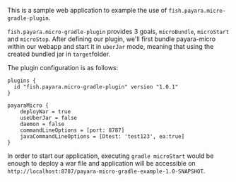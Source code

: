This is a sample web application to example the use of ``fish.payara.micro-gradle-plugin``.

``fish.payara.micro-gradle-plugin`` provides 3 goals, ``microBundle``, ``microStart`` and ``microStop``. After defining our plugin, we'll first bundle payara-micro within our webapp
and start it in ``uberJar`` mode, meaning that using the created bundled jar in ``target``folder.  

The plugin configuration is as follows:
```
plugins {
  id "fish.payara.micro-gradle-plugin" version "1.0.1"
}

payaraMicro {
    deployWar = true 
    useUberJar = false
    daemon = false
    commandLineOptions = [port: 8787]
    javaCommandLineOptions = [Dtest: 'test123', ea:true] 
}
```

In order to start our application, executing ``gradle microStart`` would be enough to deploy a war file
 and application will be accessible on ``http://localhost:8787/payara-micro-gradle-example-1.0-SNAPSHOT``.